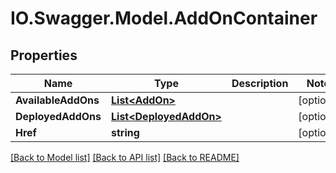 # IO.Swagger.Model.AddOnContainer
## Properties

Name | Type | Description | Notes
------------ | ------------- | ------------- | -------------
**AvailableAddOns** | [**List&lt;AddOn&gt;**](AddOn.md) |  | [optional] 
**DeployedAddOns** | [**List&lt;DeployedAddOn&gt;**](DeployedAddOn.md) |  | [optional] 
**Href** | **string** |  | [optional] 

[[Back to Model list]](../README.md#documentation-for-models) [[Back to API list]](../README.md#documentation-for-api-endpoints) [[Back to README]](../README.md)

